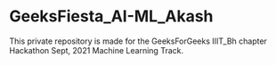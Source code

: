 # GeeksFiesta_AI-ML_Akash
This private repository is made for the GeeksForGeeks IIIT_Bh chapter Hackathon Sept, 2021 Machine Learning Track.
